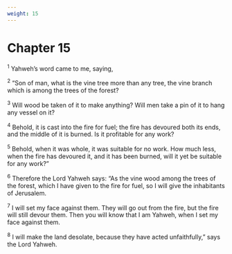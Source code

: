 ```yaml
---
weight: 15
---
```


# Chapter 15

<sup>1</sup> Yahweh’s word came to me, saying, 

<sup>2</sup> “Son of man, what is the vine tree more than any tree, the vine branch which is among the trees of the forest? 

<sup>3</sup> Will wood be taken of it to make anything? Will men take a pin of it to hang any vessel on it? 

<sup>4</sup> Behold, it is cast into the fire for fuel; the fire has devoured both its ends, and the middle of it is burned. Is it profitable for any work? 

<sup>5</sup> Behold, when it was whole, it was suitable for no work. How much less, when the fire has devoured it, and it has been burned, will it yet be suitable for any work?” 

<sup>6</sup> Therefore the Lord Yahweh says: “As the vine wood among the trees of the forest, which I have given to the fire for fuel, so I will give the inhabitants of Jerusalem. 

<sup>7</sup> I will set my face against them. They will go out from the fire, but the fire will still devour them. Then you will know that I am Yahweh, when I set my face against them. 

<sup>8</sup> I will make the land desolate, because they have acted unfaithfully,” says the Lord Yahweh. 


